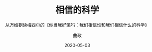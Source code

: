 ---
title: 相信的科学
subtitle: 从万维钢读梅西尔的《你当我好骗吗：我们相信谁和我们相信什么的科学》
author: 曲政
date: '2020-05-03'
slug: 
tags:
- 认知
- 
categories:
- 研读笔记
- 得到
typora-root-url: ../../static
---